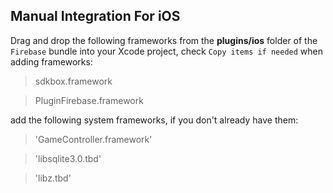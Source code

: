 ## Manual Integration For iOS
Drag and drop the following frameworks from the __plugins/ios__ folder of the `Firebase` bundle into your Xcode project, check `Copy items if needed` when adding frameworks:

> sdkbox.framework

> PluginFirebase.framework

add the following system frameworks, if you don't already have them:

> 'GameController.framework'

> 'libsqlite3.0.tbd'

> 'libz.tbd'
